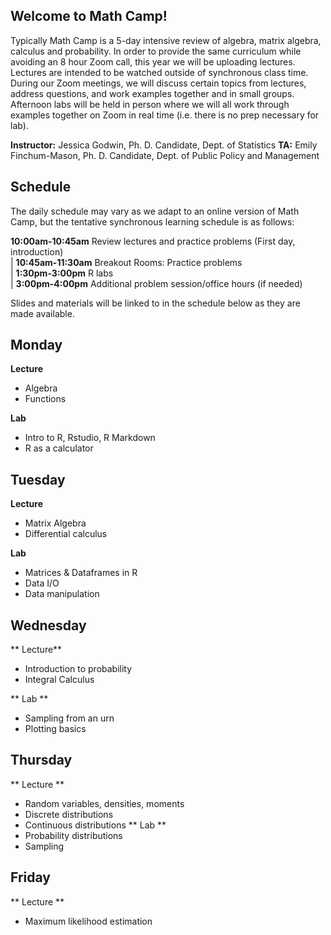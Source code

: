 
## Welcome to Math Camp!

Typically Math Camp is a 5-day intensive review of algebra, matrix algebra, calculus and probability. In order to provide the same curriculum while avoiding an 8 hour Zoom call, this year we will be uploading lectures. Lectures are intended to be watched outside of synchronous class time. During our Zoom meetings, we will discuss certain topics from lectures, address questions, and work examples together and in small groups. Afternoon labs will be held in person where we will all work through examples together on Zoom in real time (i.e. there is no prep necessary for lab).

**Instructor:** Jessica Godwin, Ph. D. Candidate, Dept. of Statistics
**TA:** Emily Finchum-Mason, Ph. D. Candidate, Dept. of Public Policy and Management

## Schedule

The daily schedule may vary as we adapt to an online version of Math Camp, but the tentative synchronous learning schedule is as follows:  

  **10:00am-10:45am**  Review lectures and practice problems (First day, introduction)  
 | **10:45am-11:30am**  Breakout Rooms: Practice problems  
 | **1:30pm-3:00pm**  R labs  
 | **3:00pm-4:00pm**  Additional problem session/office hours (if needed)  

Slides and materials will be linked to in the schedule below as they are made available.

## Monday
**Lecture**
 * Algebra
 * Functions
 
**Lab**
 * Intro to R, Rstudio, R Markdown
 * R as a calculator

## Tuesday
**Lecture**
 * Matrix Algebra
 * Differential calculus
 
**Lab**
* Matrices & Dataframes in R
* Data I/O
* Data manipulation

## Wednesday
** Lecture**
* Introduction to probability
* Integral Calculus

** Lab **
* Sampling from an urn
* Plotting basics

## Thursday
** Lecture **
 * Random variables, densities, moments
 * Discrete distributions
 * Continuous distributions
** Lab **
 * Probability distributions
 * Sampling
 
## Friday
** Lecture **
 * Maximum likelihood estimation

